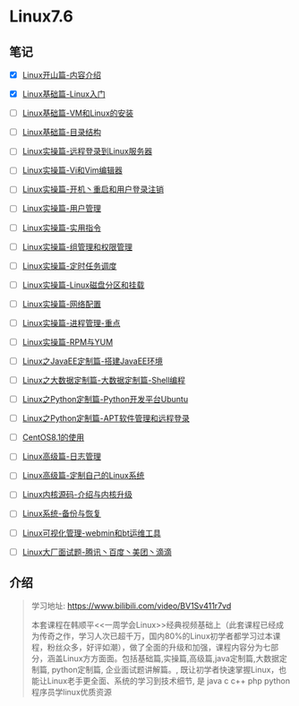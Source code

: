 # Linux7.6

## 笔记

- [x] [Linux开山篇-内容介绍](其他未分类笔记/B站韩顺平/韩顺平2021linux升级版/01-Linux开山篇-内容介绍.md)
- [x] [Linux基础篇-Linux入门](其他未分类笔记/B站韩顺平/韩顺平2021linux升级版/02-Linux基础篇-Linux入门.md)
- [ ] [Linux基础篇-VM和Linux的安装](其他未分类笔记/B站韩顺平/韩顺平2021linux升级版/03-Linux基础篇-VM和Linux的安装.md)
- [ ] [Linux基础篇-目录结构](其他未分类笔记/B站韩顺平/韩顺平2021linux升级版/04-Linux基础篇-目录结构.md)
- [ ] [Linux实操篇-远程登录到Linux服务器](其他未分类笔记/B站韩顺平/韩顺平2021linux升级版/05-Linux实操篇-远程登录到Linux服务器.md)
- [ ] [Linux实操篇-Vi和Vim编辑器](其他未分类笔记/B站韩顺平/韩顺平2021linux升级版/06-Linux实操篇-Vi和Vim编辑器.md)
- [ ] [Linux实操篇-开机丶重启和用户登录注销](其他未分类笔记/B站韩顺平/韩顺平2021linux升级版/07-Linux实操篇-开机丶重启和用户登录注销.md)
- [ ] [Linux实操篇-用户管理](其他未分类笔记/B站韩顺平/韩顺平2021linux升级版/08-Linux实操篇-用户管理.md)
- [ ] [Linux实操篇-实用指令](其他未分类笔记/B站韩顺平/韩顺平2021linux升级版/09-Linux实操篇-实用指令.md)
- [ ] [Linux实操篇-组管理和权限管理](其他未分类笔记/B站韩顺平/韩顺平2021linux升级版/10-Linux实操篇-组管理和权限管理.md)
- [ ] [Linux实操篇-定时任务调度](其他未分类笔记/B站韩顺平/韩顺平2021linux升级版/11-Linux实操篇-定时任务调度.md)
- [ ] [Linux实操篇-Linux磁盘分区和挂载](其他未分类笔记/B站韩顺平/韩顺平2021linux升级版/12-Linux实操篇-Linux磁盘分区和挂载.md)
- [ ] [Linux实操篇-网络配置](其他未分类笔记/B站韩顺平/韩顺平2021linux升级版/13-Linux实操篇-网络配置.md)
- [ ] [Linux实操篇-进程管理-重点](其他未分类笔记/B站韩顺平/韩顺平2021linux升级版/14-Linux实操篇-进程管理-重点.md)
- [ ] [Linux实操篇-RPM与YUM](其他未分类笔记/B站韩顺平/韩顺平2021linux升级版/15-Linux实操篇-RPM与YUM.md)
- [ ] [Linux之JavaEE定制篇-搭建JavaEE环境](其他未分类笔记/B站韩顺平/韩顺平2021linux升级版/16-Linux之JavaEE定制篇-搭建JavaEE环境.md)
- [ ] [Linux之大数据定制篇-大数据定制篇-Shell编程](其他未分类笔记/B站韩顺平/韩顺平2021linux升级版/17-Linux之大数据定制篇-大数据定制篇-Shell编程.md)
- [ ] [Linux之Python定制篇-Python开发平台Ubuntu](其他未分类笔记/B站韩顺平/韩顺平2021linux升级版/18-Linux之Python定制篇-Python开发平台Ubuntu.md)
- [ ] [Linux之Python定制篇-APT软件管理和远程登录](其他未分类笔记/B站韩顺平/韩顺平2021linux升级版/19-Linux之Python定制篇-APT软件管理和远程登录.md)
- [ ] [CentOS8.1的使用](其他未分类笔记/B站韩顺平/韩顺平2021linux升级版/20-CentOS8.1的使用.md)
- [ ] [Linux高级篇-日志管理](其他未分类笔记/B站韩顺平/韩顺平2021linux升级版/21-Linux高级篇-日志管理.md)
- [ ] [Linux高级篇-定制自己的Linux系统](其他未分类笔记/B站韩顺平/韩顺平2021linux升级版/22-Linux高级篇-定制自己的Linux系统.md)
- [ ] [Linux内核源码-介绍与内核升级](其他未分类笔记/B站韩顺平/韩顺平2021linux升级版/23-Linux内核源码-介绍与内核升级.md)
- [ ] [Linux系统-备份与恢复](其他未分类笔记/B站韩顺平/韩顺平2021linux升级版/24-Linux系统-备份与恢复.md)
- [ ] [Linux可视化管理-webmin和bt运维工具](其他未分类笔记/B站韩顺平/韩顺平2021linux升级版/25-Linux可视化管理-webmin和bt运维工具.md)
- [ ] [Linux大厂面试题-腾讯丶百度丶美团丶滴滴](其他未分类笔记/B站韩顺平/韩顺平2021linux升级版/26-Linux面试题-腾讯丶百度丶美团丶滴滴.md)



## 介绍

>  学习地址: https://www.bilibili.com/video/BV1Sv411r7vd
>
> 本套课程在韩顺平<<一周学会Linux>>经典视频基础上（此套课程已经成为传奇之作，学习人次已超千万，国内80%的Linux初学者都学习过本课程，粉丝众多，好评如潮），做了全面的升级和加强，课程内容分为七部分，涵盖Linux方方面面。包括基础篇,实操篇,高级篇,java定制篇,大数据定制篇, python定制篇, 企业面试题讲解篇。, 既让初学者快速掌握Linux，也能让Linux老手更全面、系统的学习到技术细节, 是 java c c++ php python 程序员学linux优质资源


